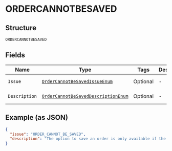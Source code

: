 
# ORDERCANNOTBESAVED

## Structure

`ORDERCANNOTBESAVED`

## Fields

| Name | Type | Tags | Description | Getter | Setter |
|  --- | --- | --- | --- | --- | --- |
| `Issue` | [`OrderCannotBeSavedIssueEnum`](../../doc/models/order-cannot-be-saved-issue-enum.md) | Optional | - | OrderCannotBeSavedIssueEnum getIssue() | setIssue(OrderCannotBeSavedIssueEnum issue) |
| `Description` | [`OrderCannotBeSavedDescriptionEnum`](../../doc/models/order-cannot-be-saved-description-enum.md) | Optional | - | OrderCannotBeSavedDescriptionEnum getDescription() | setDescription(OrderCannotBeSavedDescriptionEnum description) |

## Example (as JSON)

```json
{
  "issue": "ORDER_CANNOT_BE_SAVED",
  "description": "The option to save an order is only available if the `intent` is AUTHORIZE and `processing_instruction` uses one of the `ORDER_SAVED` options. For example, `intent`=AUTHORIZE, `processing_instruction`=ORDER_SAVED_EXPLICITLY. Please change the intent and/or processing_instruction` and try again."
}
```


